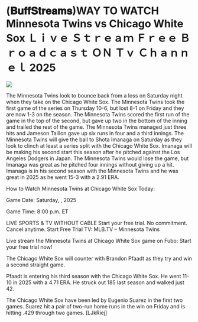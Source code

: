 # (𝐁𝐮𝐟𝐟𝐒𝐭𝐫𝐞𝐚𝐦𝐬)WAY TO WATCH Minnesota Twins vs Chicago White Sox Ｌｉｖｅ Ｓｔｒｅａｍ Ｆｒｅｅ Ｂｒｏａｄｃａｓｔ ＯＮ Ｔｖ Ｃｈａｎｎｅｌ  2025  
  
  
[![](https://i.imgur.com/qSNzIqt.png)](https://movie.rssnews.media/MnmKybG.php)  
  
The Minnesota Twins look to bounce back from a loss on Saturday night when they take on the Chicago White Sox. The Minnesota Twins took the first game of the series on Thursday 10-6, but lost 8-1 on Friday and they are now 1-3 on the season. The Minnesota Twins scored the first run of the game in the top of the second, but gave up two in the bottom of the inning and trailed the rest of the game. The Minnesota Twins managed just three hits and Jameson Taillon gave up six runs in four and a third innings. The Minnesota Twins will give the ball to Shota Imanaga on Saturday as they look to clinch at least a series split with the Chicago White Sox. Imanaga will be making his second start this season after he pitched against the Los Angeles Dodgers in Japan. The Minnesota Twins would lose the game, but Imanaga was great as he pitched four innings without giving up a hit. Imanaga is in his second season with the Minnesota Twins and he was great in 2025 as he went 15-3 with a 2.91 ERA.

How to Watch Minnesota Twins at Chicago White Sox Today:

Game Date: Saturday, , 2025

Game Time: 8:00 p.m. ET

LIVE SPORTS & TV WITHOUT CABLE
Start your free trial. No commitment. Cancel anytime.
Start Free Trial
TV: MLB.TV – Minnesota Twins

Live stream the Minnesota Twins at Chicago White Sox game on Fubo: Start your free trial now!

The Chicago White Sox will counter with Brandon Pfaadt as they try and win a second straight game.

Pfaadt is entering his third season with the Chicago White Sox. He went 11-10 in 2025 with a 4.71 ERA. He struck out 185 last season and walked just 42.

The Chicago White Sox have been led by Eugenio Suarez in the first two games. Suarez hit a pair of two-run home runs in the win on Friday and is hitting .429 through two games. [LJkRiej]